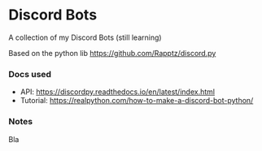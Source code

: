 # Discord Bots
A collection of my Discord Bots
(still learning)

Based on the python lib https://github.com/Rapptz/discord.py


### Docs used

* API: https://discordpy.readthedocs.io/en/latest/index.html
* Tutorial: https://realpython.com/how-to-make-a-discord-bot-python/

### Notes
Bla
